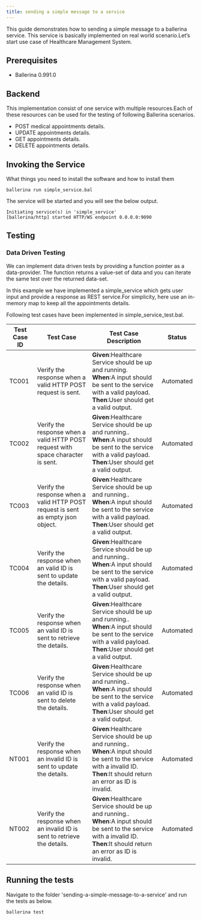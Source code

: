```yaml
---
title: sending a simple message to a service
---
```


This guide demonstrates how to sending a simple message to a ballerina service. This service is basically implemented on real world scenario.Let’s start use case of Healthcare Management System.

## Prerequisites
- Ballerina 0.991.0

## Backend

This implementation consist of one service with multiple resources.Each of these resources can be used for the testing of following Ballerina scenarios.
- POST medical appointments details.
- UPDATE appointments details.
- GET appointments details.
- DELETE appointments details.	

## Invoking the Service

What things you need to install the software and how to install them

```
ballerina run simple_service.bal
```

The service will be started and you will see the below output.

```
Initiating service(s) in 'simple_service'
[ballerina/http] started HTTP/WS endpoint 0.0.0.0:9090
```
## Testing

### Data Driven Testing

We can implement data driven tests by providing a function pointer as a data-provider. The function returns a value-set of data and you can iterate the same test over the returned data-set.

In this example we have implemented a simple_service which gets user input and provide a response as REST service.For simplicity, here use an in-memory map to keep all the appointments details. 

Following test cases have been implemented in simple_service_test.bal.

| Test Case ID| Test Case| Test Case Description| Status|
| ----------| --------| ----------| ------|
| TC001 | Verify the response when a valid HTTP POST request is sent.| **Given**:Healthcare Service should be up and running. </br> **When**:A input should be sent to the service with a valid payload. </br> **Then**:User should get a valid output.| Automated|
| TC002 | Verify the response when a valid HTTP POST request with space character is sent.| **Given**:Healthcare Service should be up and running.. </br> **When**:A input should be sent to the service with a valid payload. </br> **Then**:User should get a valid output.| Automated|
| TC003 | Verify the response when a valid HTTP POST request is sent as empty json object.| **Given**:Healthcare Service should be up and running.. </br> **When**:A input should be sent to the service with a valid payload. </br> **Then**:User should get a valid output.| Automated|
| TC004 | Verify the response when an valid ID is sent to update the details.| **Given**:Healthcare Service should be up and running.. </br> **When**:A input should be sent to the service with a valid payload. </br> **Then**:User should get a valid output.| Automated|
| TC005 | Verify the response when an valid ID is sent to retrieve the details.| **Given**:Healthcare Service should be up and running.. </br> **When**:A input should be sent to the service with a valid payload. </br> **Then**:User should get a valid output.| Automated|
| TC006 | Verify the response when an valid ID is sent to delete the details.| **Given**:Healthcare Service should be up and running.. </br> **When**:A input should be sent to the service with a valid payload. </br> **Then**:User should get a valid output.| Automated|
| NT001 | Verify the response when an invalid ID is sent to update the details.| **Given**:Healthcare Service should be up and running.. </br> **When**:A input should be sent to the service with a invalid ID. </br> **Then**:It should return an error as ID is invalid.| Automated|
| NT002 | Verify the response when an invalid ID is sent to retrieve the details.| **Given**:Healthcare Service should be up and running.. </br> **When**:A input should be sent to the service with a invalid ID. </br> **Then**:It should return an error as ID is invalid.| Automated|


## Running the tests

Navigate to the folder 'sending-a-simple-message-to-a-service' and run the tests as below.

```
ballerina test 
```

